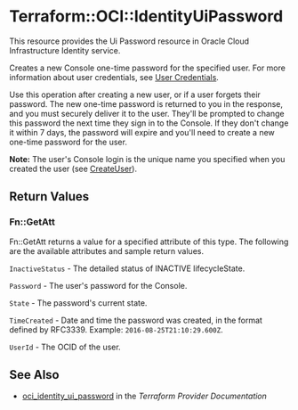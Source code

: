 # Terraform::OCI::IdentityUiPassword

This resource provides the Ui Password resource in Oracle Cloud Infrastructure Identity service.

Creates a new Console one-time password for the specified user. For more information about user
credentials, see [User Credentials](https://docs.cloud.oracle.com/iaas/Content/Identity/Concepts/usercredentials.htm).

Use this operation after creating a new user, or if a user forgets their password. The new one-time
password is returned to you in the response, and you must securely deliver it to the user. They'll
be prompted to change this password the next time they sign in to the Console. If they don't change
it within 7 days, the password will expire and you'll need to create a new one-time password for the
user.

**Note:** The user's Console login is the unique name you specified when you created the user
(see [CreateUser](https://docs.cloud.oracle.com/iaas/api/#/en/identity/20160918/User/CreateUser)).

## Return Values

### Fn::GetAtt

Fn::GetAtt returns a value for a specified attribute of this type. The following are the available attributes and sample return values.

`InactiveStatus` - The detailed status of INACTIVE lifecycleState.

`Password` - The user's password for the Console.

`State` - The password's current state.

`TimeCreated` - Date and time the password was created, in the format defined by RFC3339.  Example: `2016-08-25T21:10:29.600Z`.

`UserId` - The OCID of the user.

## See Also

* [oci_identity_ui_password](https://www.terraform.io/docs/providers/oci/r/identity_ui_password.html) in the _Terraform Provider Documentation_